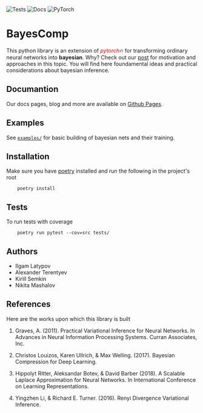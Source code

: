 ![Tests](https://github.com/intsystems/bayes_deep_compression/actions/workflows/variational_tests.yml/badge.svg)
![Docs](https://github.com/intsystems/bayes_deep_compression/actions/workflows/gh-pages.yml/badge.svg)
![PyTorch](https://img.shields.io/badge/PyTorch-%23EE4C2C.svg?style=for-the-badge&logo=PyTorch&logoColor=white)

# BayesComp

This python library is an extension of <font color="red">*pytorch*</font>:fire: for transforming ordinary neural networks into **bayesian**. Why? Check out our [post](https://intsystems.github.io/bayes_deep_compression/blog/) for motivation and approaches in this topic. You will find here foundamental ideas and practical considerations about bayesian inference.

## Documantion

Our docs pages, blog and more are available on [Github Pages](https://intsystems.github.io/bayes_deep_compression/).

## Examples

See [`examples/`](examples/) for basic building of bayesian nets and their training.

## Installation

Make sure you have [poetry](https://python-poetry.org/docs/) installed and run the following in the project's root

```
    poetry install
```

## Tests

To run tests with coverage

```
    poetry run pytest --cov=src tests/
```

## Authors

- Ilgam Latypov
- Alexander Terentyev
- Kirill Semkin
- Nikita Mashalov

## References

Here are the works upon which this library is built

1. Graves, A. (2011). Practical Variational Inference for Neural Networks. In Advances in Neural Information Processing Systems. Curran Associates, Inc.

2. Christos Louizos, Karen Ullrich, & Max Welling. (2017). Bayesian Compression for Deep Learning.

3. Hippolyt Ritter, Aleksandar Botev, & David Barber (2018). A Scalable Laplace Approximation for Neural Networks. In International Conference on Learning Representations.

4. Yingzhen Li, & Richard E. Turner. (2016). Renyi Divergence Variational Inference.

